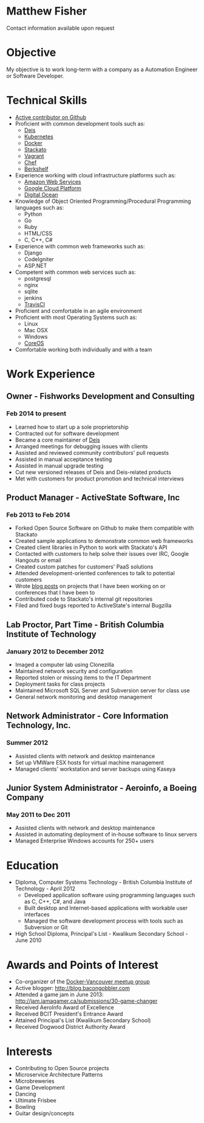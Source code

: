 Matthew Fisher
==============

Contact information available upon request

# Objective

My objective is to work long-term with a company as a Automation Engineer or Software Developer.

# Technical Skills

* [Active contributor on Github](http://github.com/bacongobbler)
* Proficient with common development tools such as:
    * [Deis](https://deis.com)
    * [Kubernetes](http://kubernetes.io/)
    * [Docker](https://www.docker.com/)
    * [Stackato](http://www.activestate.com/stackato)
    * [Vagrant](http://www.vagrantup.com/)
    * [Chef](http://www.opscode.com/)
    * [Berkshelf](http://berkshelf.com/)
* Experience working with cloud infrastructure platforms such as:
    * [Amazon Web Services](http://aws.amazon.com/)
    * [Google Cloud Platform](https://cloud.google.com/)
    * [Digital Ocean](https://www.digitalocean.com/)
* Knowledge of Object Oriented Programming/Procedural Programming languages such as:
    * Python
    * Go
    * Ruby
    * HTML/CSS
    * C, C++, C#
* Experience with common web frameworks such as:
    * Django
    * CodeIgniter
    * ASP.NET
* Competent with common web services such as:
    * postgresql
    * nginx
    * sqlite
    * jenkins
    * [TravisCI](https://travis-ci.org/)
* Proficient and comfortable in an agile environment
* Proficient with most Operating Systems such as:
    * Linux
    * Mac OSX
    * Windows
    * [CoreOS](https://coreos.com)
* Comfortable working both individually and with a team

# Work Experience

## Owner - Fishworks Development and Consulting
### Feb 2014 to present

* Learned how to start up a sole proprietorship
* Contracted out for software development
* Became a core maintainer of [Deis](https://deis.com/)
* Arranged meetings for debugging issues with clients
* Assisted and reviewed community contributors' pull requests
* Assisted in manual acceptance testing
* Assisted in manual upgrade testing
* Cut new versioned releases of Deis and Deis-related products
* Met with customers for product promotion and technical interviews

## Product Manager - ActiveState Software, Inc
### Feb 2013 to Feb 2014

* Forked Open Source Software on Github to make them compatible with Stackato
* Created sample applications to demonstrate common web frameworks
* Created client libraries in Python to work with Stackato's API
* Contacted with customers to help solve their issues over IRC, Google Hangouts or email
* Created custom patches for customers' PaaS solutions
* Attended development-oriented conferences to talk to potential customers
* Wrote [blog posts](http://www.activestate.com/blog/authors/matthewf) on projects that I have been working on or conferences that I have been to
* Contributed code to Stackato's internal git repositories
* Filed and fixed bugs reported to ActiveState's internal Bugzilla

## Lab Proctor, Part Time - British Columbia Institute of Technology
### January 2012 to December 2012

* Imaged a computer lab using Clonezilla
* Maintained network security and configuration
* Reported stolen or missing items to the IT Department
* Deployment tasks for class projects
* Maintained Microsoft SQL Server and Subversion server for class use
* General network monitoring and desktop management

## Network Administrator - Core Information Technology, Inc.
### Summer 2012

* Assisted clients with network and desktop maintenance
* Set up VMWare ESX hosts for virtual machine management
* Managed clients' workstation and server backups using Kaseya

## Junior System Administrator - Aeroinfo, a Boeing Company
### May 2011 to Dec 2011

* Assisted clients with network and desktop maintenance
* Assisted in automating deployment of in-house software to linux servers
* Managed Enterprise Windows accounts for 250+ users

# Education

* Diploma, Computer Systems Technology - British Columbia Institute of Technology - April 2012
    * Developed application software using programming languages such as C, C++, C#, and Java
    * Built desktop and Internet-based applications with workable user interfaces
    * Managed the software development process with tools such as Subversion or Git
* High School Diploma, Principal's List - Kwalikum Secondary School - June 2010

# Awards and Points of Interest

* Co-organizer of the [Docker-Vancouver meetup group](http://www.meetup.com/Docker-vancouver/)
* Active blogger: http://blog.bacongobbler.com
* Attended a game jam in June 2013: http://jam.iamagamer.ca/submissions/30-game-changer
* Received AeroInfo Award of Excellence
* Received BCIT President's Entrance Award
* Attained Principal's List (Kwalikum Secondary School)
* Received Dogwood District Authority Award

# Interests

* Contributing to Open Source projects
* Microservice Architecture Patterns
* Microbreweries
* Game Development
* Dancing
* Ultimate Frisbee
* Bowling
* Guitar design/concepts
